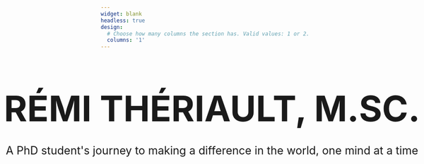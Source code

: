 ```yaml
---
widget: blank
headless: true
design:
  # Choose how many columns the section has. Valid values: 1 or 2.
  columns: '1'
---
```




<style>
.container {
  height: 125px;
  position: relative;
  <! -- border: 3px; -->
}
.center {
  margin: 0;
  position: absolute;
  top: 70%;
  left: 50%;
  -ms-transform: translate(-50%, -50%);
  transform: translate(-50%, -50%);
  white-space: nowrap;
}
</style>




<div class="container">
  <div class="center">
    <div style="text-align:center; margin: auto"> <h1 style="font-size: 80px"> RÉMI THÉRIAULT, M.SC. </h1> </div>
  </div>
</div>

<div class="container">
  <div class="center"; style="text-align:center; font-size: 25px; margin: auto">
    <p> A PhD student's journey to making a difference in the world, one mind at a time </p>
  </div>
</div>